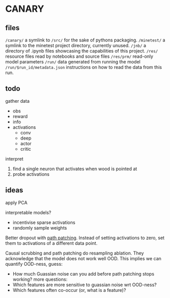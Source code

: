 # CANARY

## files

`/canary/` a symlink to `/src/` for the sake of pythons packaging.
`/minetest/` a symlink to the minetest project directory, currently unused.
`/jnb/` a directory of .ipynb files showcasing the capabilities of this project.
`/res/` resource files read by notebooks and source files
`/res/prm/` read-only model parameters
`/run/` data generated from running the model
`/run/$run_id/metadata.json` instructions on how to read the data from this run.

## todo

gather data

- obs
- reward
- info
- activations
  - conv
  - deep
  - actor
  - critic

interpret

1. find a single neuron that activates when wood is pointed at
1. probe activations

## ideas

apply PCA

interpretable models?

- incentivise sparse activations
- randomly sample weights

Better dropout with [path patching](https://arxiv.org/abs/2304.05969).
Instead of setting activations to zero, set them to activations of a different data point.

Causal scrubbing and path patching do resampling ablation.
They acknowledge that the model does not work well OOD.
This implies we can quantify OOD-ness, guess:

- How much Guassian noise can you add before path patching stops working?
  more questions:
- Which features are more sensitive to guassian noise wrt OOD-ness?
- Which features often co-occur (or, what is a feature)?

